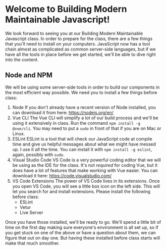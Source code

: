 # Welcome to Building Modern Maintainable Javascript!

We look forward to seeing you at our Building Modern Maintainable Javascript class. In order to prepare for the class, there are a few things that you'll need to install on your computers. JavaScript now has a tool chain almost as complicated as common server-side languages, but if we have all the tools in place before we get started, we'll be able to dive right into the content.

## Node and NPM

We will be using some server-side tools in order to build our components in the most efficient way possible. We need you to install a few things before class:

1. Node
    If you don't already have a recent version of Node installed, you can download it from here: https://nodejs.org/en/
2. Vue CLI
    The Vue CLI will simplify a lot of our build process and we'll be using it extensively in class. Run the command `npm install -g @vue/cli`. You may need to put a `sudo` in front of that if you are on Mac or Linux.
3. ESLint
    ESLint is a tool that will check our JavaScript code at compile time and give us helpful messages about what we might have messed up. I use it *all* the time. You can install it with `npm install -g eslint`, again, possibly with `sudo`.
4. Visual Studio Code
    VS Code is a very powerful coding editor that we will be using as the IDE for the class. It's not *required* for coding Vue, but it does have a lot of features that make working with Vue easier. You can download it here: https://code.visualstudio.com/
5. VS Code Extensions
    The power of VS Code lives in its extensions. Once you open VS Code, you will see a little box icon on the left side. This will let you search for and install extensions. Please install the following before class:
    - ESLint
    - Vetur
    - Live Server

Once you have those installed, we'll be ready to go. We'll spend a little bit of time on the first day making sure everyone's environment is all set up, so if you get stuck on one of the above or have a question about them, we can figure that out on day one. But having these installed before class starts will make that much smoother.